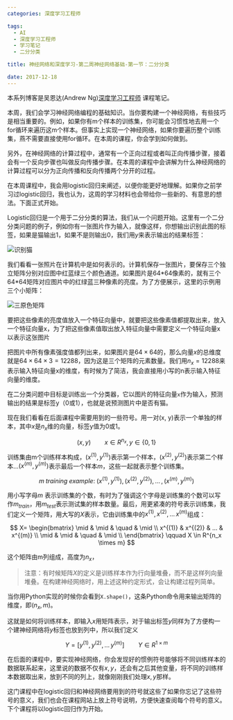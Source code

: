 ```yaml
---
categories: 深度学习工程师

tags: 
  - AI
  - 深度学习工程师
  - 学习笔记
  - 二分分类

title: 神经网络和深度学习-第二周神经网络基础-第一节：二分分类

date: 2017-12-18
---
```


本系列博客是吴恩达(Andrew Ng)[深度学习工程师](http://mooc.study.163.com/smartSpec/detail/1001319001.htm) 课程笔记。

本周，我们会学习神经网络编程的基础知识。当你要构建一个神经网络，有些技巧是相当重要的。例如，如果你有m个样本的训练集，你可能会习惯性地去用一个for循环来遍历这m个样本。但事实上实现一个神经网络，如果你要遍历整个训练集，燕不需要直接使用for循环。在本周的课程，你会学到如何做到。

另外，在神经网络的计算过程中，通常有一个正向过程或者叫正向传播步骤，接着会有一个反向步骤也叫做反向传播步骤。在本周的课程中会讲解为什么神经网络的计算过程可以分为正向传播和反向传播两个分开的过程。

在本周课程中，我会用logistic回归来阐述，以便你能更好地理解。如果你之前学习过logistic回归，我也认为，这周的学习材料也会带给你一些新的、有意思的想法。下面正式开始。

Logistic回归是一个用于二分分类的算法，我们从一个问题开始。这里有一个二分分类问题的例子，例如你有一张图片作为输入，就像这样，你想输出识别此图的标签，如果是猫输出1，如果不是则输出0，我们用$y$来表示输出的结果标签：

![识别猫](http://blog.geekidentity.com/images/deeplearning_specialization/neural-networks-deep-learning/week2/1_binary-classification/recognize_cat.png)

我们看看一张照片在计算机中是如何表示的。计算机保存一张图片，要保存三个独立矩阵分别对应图中红蓝绿三个颜色通道。如果图片是64\*64像素的，就有三个64\*64矩阵对应图片中的红绿蓝三种像素的亮度。为了方便展示，这里的示例用三个小矩阵：

![三原色矩阵](http://blog.geekidentity.com/images/deeplearning_specialization/neural-networks-deep-learning/week2/1_binary-classification/three_matrixs.png)

要把这些像素的亮度值放入一个特征向量中，就要把这些像素值都提取出来，放入一个特征向量x，为了把这些像素值取出放入特征向量中需要定义一个特征向量x以表示这张图片

把图片中所有像素强度值都列出来，如果图片是$64 \times 64$的，那么向量$x$的总维度就是$64 \times64 \times3=12288$，因为这是三个矩阵的元素数量。我们用$n_x=12288$来表示输入特征向量x的维度，有时候为了简洁，我会直接用小写的n表示输入特征向量的维度。

在二分类问题中目标是训练出一个分类器，它以图片的特征向量`x`作为输入，预测输出的结果是标签y（0或1），也就是说预测图片中是否有猫。

现在我们看看在后面课程中需要用到的一些符号。用一对(x, y)表示一个单独的样本，其中$x$是$n_x$维的向量，标签y值为0或1。

$$
(x,y) \qquad x \in R^{n_x},y \in \lbrace 0, 1 \rbrace
$$

训练集由m个训练样本构成，$(x^{(1)}, y^{(1)})$表示第一个样本，$(x^{(2)}, y^{(2)})$表示第二个样本...$(x^{(m)}, y^{(m)})$表示最后一个样本$m$，这些一起就表示整个训练集。

$$
m \; training \; example: \; (x^{(1)}, y^{(1)}),(x^{(2)}, y^{(2)}), \, ... \, ,(x^{(m)}, y^{(m)})
$$

用小写字母$m$ 表示训练集的个数，有时为了强调这个字母是训练集的个数可以写作$m_{train}$，用$m_{test}$表示测试集的样本数量。最后，用更紧凑的符号表示训练集，我们定义一个矩阵，用大写的$X$表示，它由训练集中的$x^{(1)},x^{(2)}, \, ... \, x^{(m)}$组成：

$$
X= \begin{bmatrix}
    \mid & \mid & \quad & \mid \\
    x^{(1)} & x^{(2)} & ...  & x^{(m)} \\
    \mid & \mid & \quad  & \mid \\
\end{bmatrix}
\qquad X \in R^{n_x \times m}
$$

这个矩阵由m列组成，高度为$n_x$，

> 注意：有时候矩阵$X$的定义是训练样本作为行向量堆叠，而不是这样列向量堆叠。在构建神经网络时，用上述这种约定形式，会让构建过程列简单。

当你用Python实现的时候你会看到`X.shape()`，这条Python命令用来输出矩阵的维度，即$(n_x,m)$。

这就是如何将训练样本，即输入$x$用矩阵表示，对于输出标签$y$同样为了方便构一个建神经网络将$y$标签也放到列中，所以我们定义

$$
Y=[y^{(1)},y^{(2)}, \, ... \, y^{(m)}] \qquad  Y \in R^{1 \times m}
$$

在后面的课程中，要实现神经网络，你会发现好的惯例符号能够将不同训练样本的数据联系起来，这里说的数据不仅有$x,y$，还会有之后其他变量，将不同的训练样本数据取出来，放到不同的列上，就像刚刚我们处理$x,y$那样。

这门课程中在logistic回归和神经网络要用到的符号就这些了如果你忘记了这些符号的意义，我们也会在课程网站上放上符号说明，方便快速查阅每个符号的意义。下个课程将以logistic回归作为开始。
